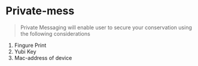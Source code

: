 # Private-mess
> Private Messaging will enable user to secure your conservation using the following considerations
1. Fingure Print
2. Yubi Key
3. Mac-address of device
 
